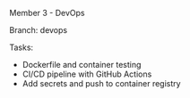 Member 3 - DevOps

Branch: devops

Tasks:
- Dockerfile and container testing
- CI/CD pipeline with GitHub Actions
- Add secrets and push to container registry

